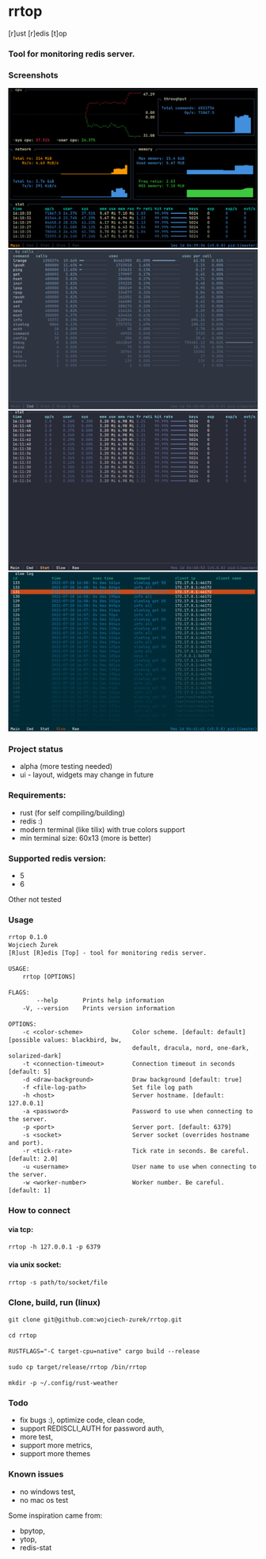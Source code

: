 # rrtop

[r]ust [r]edis [t]op

### Tool for monitoring redis server.


### Screenshots

![rrtop](shots/rrtop1.png "rrtop1")
![rrtop](shots/rrtop2.png "rrtop1")
![rrtop](shots/rrtop3.png "rrtop1")
![rrtop](shots/rrtop4.png "rrtop1")

### Project status
- alpha (more testing needed)
- ui - layout, widgets may change in future

### Requirements:

- rust (for self compiling/building)
- redis :)
- modern terminal (like tilix) with true colors support
- min terminal size: 60x13 (more is better)

### Supported redis version:

- 5
- 6

Other not tested

### Usage
```fish
rrtop 0.1.0
Wojciech Żurek
[R]ust [R]edis [Top] - tool for monitoring redis server.

USAGE:
    rrtop [OPTIONS]

FLAGS:
        --help       Prints help information
    -V, --version    Prints version information

OPTIONS:
    -c <color-scheme>              Color scheme. [default: default] [possible values: blackbird, bw,
                                   default, dracula, nord, one-dark, solarized-dark]
    -t <connection-timeout>        Connection timeout in seconds [default: 5]
    -d <draw-background>           Draw background [default: true]
    -f <file-log-path>             Set file log path
    -h <host>                      Server hostname. [default: 127.0.0.1]
    -a <password>                  Password to use when connecting to the server.
    -p <port>                      Server port. [default: 6379]
    -s <socket>                    Server socket (overrides hostname and port).
    -r <tick-rate>                 Tick rate in seconds. Be careful. [default: 2.0]
    -u <username>                  User name to use when connecting to the server.
    -w <worker-number>             Worker number. Be careful. [default: 1]
```

### How to connect
#### via tcp:
```fish
rrtop -h 127.0.0.1 -p 6379
```
#### via unix socket:
```
rrtop -s path/to/socket/file
```


### Clone, build, run (linux)

```fish
git clone git@github.com:wojciech-zurek/rrtop.git

cd rrtop

RUSTFLAGS="-C target-cpu=native" cargo build --release

sudo cp target/release/rrtop /bin/rrtop

mkdir -p ~/.config/rust-weather

```

### Todo
- fix bugs :), optimize code, clean code,
- support REDISCLI_AUTH for password auth,
- more test,
- support more metrics,
- support more themes

### Known issues
 - no windows test,
 - no mac os test

Some inspiration came from:
- bpytop,
- ytop,
- redis-stat